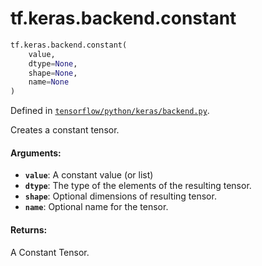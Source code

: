 <div itemscope itemtype="http://developers.google.com/ReferenceObject">
<meta itemprop="name" content="tf.keras.backend.constant" />
<meta itemprop="path" content="Stable" />
</div>

# tf.keras.backend.constant

``` python
tf.keras.backend.constant(
    value,
    dtype=None,
    shape=None,
    name=None
)
```



Defined in [`tensorflow/python/keras/backend.py`](/code/stable/tensorflow/python/keras/backend.py).

Creates a constant tensor.

#### Arguments:

* <b>`value`</b>: A constant value (or list)
* <b>`dtype`</b>: The type of the elements of the resulting tensor.
* <b>`shape`</b>: Optional dimensions of resulting tensor.
* <b>`name`</b>: Optional name for the tensor.


#### Returns:

A Constant Tensor.